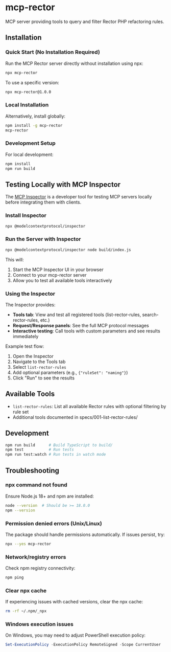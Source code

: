 # mcp-rector

MCP server providing tools to query and filter Rector PHP refactoring rules.

## Installation

### Quick Start (No Installation Required)

Run the MCP Rector server directly without installation using npx:

```bash
npx mcp-rector
```

To use a specific version:

```bash
npx mcp-rector@1.0.0
```

### Local Installation

Alternatively, install globally:

```bash
npm install -g mcp-rector
mcp-rector
```

### Development Setup

For local development:

```bash
npm install
npm run build
```

## Testing Locally with MCP Inspector

The [MCP Inspector](https://modelcontextprotocol.io/docs/tools/inspector) is a developer tool for testing MCP servers locally before integrating them with clients.

### Install Inspector

```bash
npx @modelcontextprotocol/inspector
```

### Run the Server with Inspector

```bash
npx @modelcontextprotocol/inspector node build/index.js
```

This will:
1. Start the MCP Inspector UI in your browser
2. Connect to your mcp-rector server
3. Allow you to test all available tools interactively

### Using the Inspector

The Inspector provides:
- **Tools tab**: View and test all registered tools (list-rector-rules, search-rector-rules, etc.)
- **Request/Response panels**: See the full MCP protocol messages
- **Interactive testing**: Call tools with custom parameters and see results immediately

Example test flow:
1. Open the Inspector
2. Navigate to the Tools tab
3. Select `list-rector-rules`
4. Add optional parameters (e.g., `{"ruleSet": "naming"}`)
5. Click "Run" to see the results

## Available Tools

- `list-rector-rules`: List all available Rector rules with optional filtering by rule set
- Additional tools documented in specs/001-list-rector-rules/

## Development

```bash
npm run build      # Build TypeScript to build/
npm test           # Run tests
npm run test:watch # Run tests in watch mode
```

## Troubleshooting

### npx command not found

Ensure Node.js 18+ and npm are installed:

```bash
node --version  # Should be >= 18.0.0
npm --version
```

### Permission denied errors (Unix/Linux)

The package should handle permissions automatically. If issues persist, try:

```bash
npx --yes mcp-rector
```

### Network/registry errors

Check npm registry connectivity:

```bash
npm ping
```

### Clear npx cache

If experiencing issues with cached versions, clear the npx cache:

```bash
rm -rf ~/.npm/_npx
```

### Windows execution issues

On Windows, you may need to adjust PowerShell execution policy:

```powershell
Set-ExecutionPolicy -ExecutionPolicy RemoteSigned -Scope CurrentUser
```
